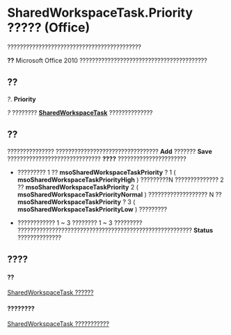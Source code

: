 
# SharedWorkspaceTask.Priority ????? (Office)

???????????????????????????????????????????


 **??**  Microsoft Office 2010 ?????????????????????????????????????????


## ??

 _?_. **Priority**

 _?_ ???????? **[SharedWorkspaceTask](fbd82b03-53fa-12ff-9fb2-07bef012dde8.md)** ??????????????


## ??

??????????????? ?????????????????????????????????  **Add** ??????? **Save** ?????????????????????????????? **????** ??????????????????????




- ????????? 1 ??  **msoSharedWorkspaceTaskPriority** ? 1 ( **msoSharedWorkspaceTaskPriorityHigh** ) ?????????N ?????????????? 2 ?? **msoSharedWorkspaceTaskPriority** 2 ( **msoSharedWorkspaceTaskPriorityNormal** ) ??????????????????? N ?? **msoSharedWorkspaceTaskPriority** ? 3 ( **msoSharedWorkspaceTaskPriorityLow** ) ?????????
    
- ???????????? 1 ~ 3 ???????? 1 ~ 3 ????????? ???????????????????????????????????????????????????????? **Status** ??????????????
    



## ????


#### ??


[SharedWorkspaceTask ??????](fbd82b03-53fa-12ff-9fb2-07bef012dde8.md)
#### ????????


[SharedWorkspaceTask ???????????](http://msdn.microsoft.com/library/5b5589d1-f907-7357-f930-eede569d2021%28Office.15%29.aspx)